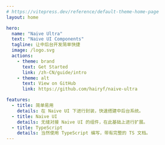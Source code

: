```yaml
---
# https://vitepress.dev/reference/default-theme-home-page
layout: home

hero:
  name: "Naive Ultra"
  text: "Naive UI Components"
  tagline: 让中后台开发简单快捷
  image: /logo.svg
  actions:
    - theme: brand
      text: Get Started
      link: /zh-CN/guide/intro
    - theme: alt
      text: View on GitHub
      link: https://github.com/hairyf/naive-ultra

features:
  - title: 简单易用
    details: 在 Naive UI 下进行封装，快速搭建中后台系统。
  - title: Naive UI
    details: 无缝对接 Naive UI 的组件，在此基础上进行扩展。
  - title: TypeScript
    details: 当然使用 TypeScript 编写，带有完整的 TS 文档。
---
```

